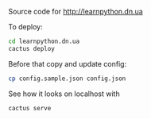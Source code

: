 Source code for http://learnpython.dn.ua

To deploy:

```bash
cd learnpython.dn.ua
cactus deploy
```

Before that copy and update config:

```bash
cp config.sample.json config.json
```

See how it looks on localhost with

```bash
cactus serve
```
